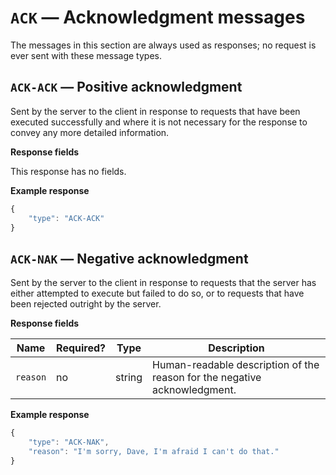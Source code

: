 # `ACK` — Acknowledgment messages

The messages in this section are always used as responses; no request is ever sent with these message types.

## `ACK-ACK` — Positive acknowledgment

Sent by the server to the client in response to requests that have been executed successfully and where it is not necessary for the response to convey any more detailed information.

**Response fields**

This response has no fields.

**Example response**
```js
{
    "type": "ACK-ACK"
}
```

## `ACK-NAK` — Negative acknowledgment

Sent by the server to the client in response to requests that the server has either attempted to execute but failed to do so, or to requests that have been rejected outright by the server.

**Response fields**

Name | Required? | Type | Description
---- | --------- | ---- | -----------
`reason` | no | string | Human-readable description of the reason for the negative acknowledgment.

**Example response**
```js
{
    "type": "ACK-NAK",
    "reason": "I'm sorry, Dave, I'm afraid I can't do that."
}
```

